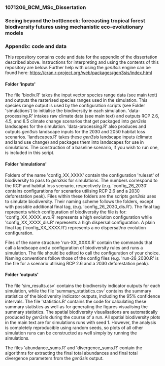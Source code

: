 ### 1071206_BCM_MSc_Dissertation
### Seeing beyond the bottleneck: forecasting tropical forest biodiversity futures using mechanistic eco-evolutionary models
### Appendix: code and data


This repository contains code and data for the appendix of the dissertation described above. Instructions for interpreting and using the contents of this repository are below. Further help with using the _gen3sis_ engine can be found here: https://cran.r-project.org/web/packages/gen3sis/index.html

#### Folder 'inputs'

The file 'biodiv.R' takes the input vector species range data (see main text) and outputs the rasterised species ranges used in the simulation. This species range output is used by the configuration scripts (see Folder 'simulations') to initialise the biodiversity in each simulation. 'data-processing.R' intakes raw climate data (see main text) and outputs RCP 2.6, 4.5, and 8.5 climate change scenarios that get packaged into _gen3sis_ landscapes for the simulation. 'data-processing.R' also produces and outputs _gen3sis_ landscape inputs for the 2030 and 2050 habitat loss scenarios. 'landscapes.R' takes these _gen3sis_ landscape inputs (climate and land use change) and packages them into landscapes for use in simulations. The construction of a baseline scenario, if you wish to run one, is included in this script. 


#### Folder 'simulations'

Folders of the name 'config_XX_XXXX' contain the configuration 'ruleset' of biodiversity to pass to _gen3sis_ for simulations. The numbers correspond to the RCP and habitat loss scenario, respectively (e.g. 'config_26_2030' contains configurations for scenarios utilising RCP 2.6 and a 2030 deforestation peak). Files within these folders are the scripts _gen3sis_ uses to simulate biodiversity. Their naming scheme follows the folders, except with possible additional final tag, (e.g. 'config_26_2030_dis.R'). The final tag represents which configuration of biodiversity the file is for: 'config_XX_XXXX_evo.R' represents a high evolution configuration while 'config_XX_XXXX_dis.R' represents a high dispersal configuration. A plain final tag ('config_XX_XXXX.R') represents a no dispersal/no evolution configuration.

Files of the name structure 'run-XX_XXXX.R' contain the commands that call a landscape and a configuration of biodiversity rules and runs a simulation. The file should be edited to call the configuration of your choice. Naming conventions follow those of the config files (e.g. 'run-26_2030.R' is the file for a scenario utilising RCP 2.6 and a 2030 deforestation peak).

#### Folder 'outputs'

The file 'sim_results.csv' contains the biodiversity indicator outputs for each simulation, while the file 'summary_statistics.csv' contains the summary statistics of the biodiversity indicator outputs, including the 95% confidence intervals. The file 'statistics.R' contains the code for calculating these summary statistics as well as for generating the figures visualising the summary statistics. The spatial biodiversity visualisations are automatically produced by _gen3sis_ during the course of a run. All spatial biodiversity plots in the main text are for simulations runs with seed 1. However, the analysis is completely reproducible using random seeds, so plots of all other simulation runs can be constructed as well simply by running the simulations. 

The files 'abundance_sums.R' and 'divergence_sums.R' contain the algorithms for extracting the final total abundances and final total divergence parameters from the _gen3sis_ output.
